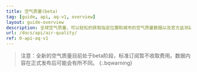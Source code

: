 ```yaml
---
title: 空气质量(beta)
tag: [guide, api, aq-v1, overview]
layout: guide-overview
description: 全球空气质量，可以轻松的获取指定位置和城市的空气质量数据以及官方监测站数据。
url: /docs/api/air-quality/
ref: 0-api-aq-v1
---
```


> 注意：全新的空气质量目前处于beta阶段，标准订阅暂不收取费用。数据内容在正式发布后可能会有所不同。
{:.bqwarning}